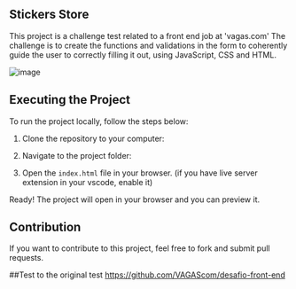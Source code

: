 ## Stickers Store
This project is a challenge test related to a front end job at 'vagas.com'
The challenge is to create the functions and validations in the form to coherently guide the user to correctly filling it out, using JavaScript, CSS and HTML.

![image](https://github.com/airtonvasconcelosjr/vacancy/assets/101413097/2309ff89-2b2e-42f0-86f1-c1035a89d246)

## Executing the Project

To run the project locally, follow the steps below:

1. Clone the repository to your computer:

2. Navigate to the project folder:

3. Open the `index.html` file in your browser. (if you have live server extension in your vscode, enable it)

Ready! The project will open in your browser and you can preview it.

## Contribution

If you want to contribute to this project, feel free to fork and submit pull requests.

##Test to the original test
https://github.com/VAGAScom/desafio-front-end
